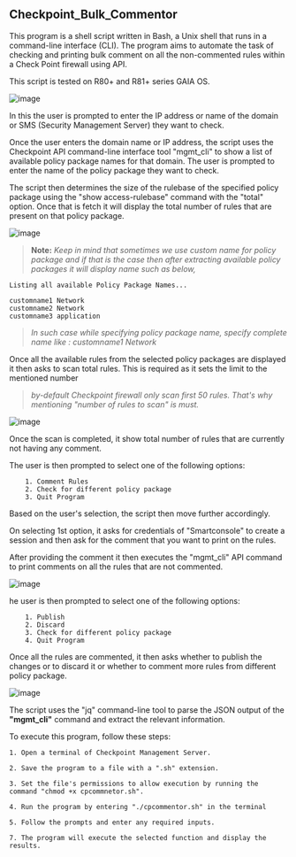 ## Checkpoint_Bulk_Commentor

This program is a shell script written in Bash, a Unix shell that runs in a command-line interface (CLI). The program aims to automate the task of checking and printing bulk comment on all the non-commented rules within a Check Point firewall using API. 

This script is tested on R80+ and R81+ series GAIA OS.

![image](https://user-images.githubusercontent.com/75925433/226100976-88b7d5ba-390d-4d44-b504-d4044c2987e5.png)

In this the user is prompted to enter the IP address or name of the domain or SMS (Security Management Server) they want to check.

Once the user enters the domain name or IP address, the script uses the Checkpoint API command-line interface tool "mgmt_cli" to show a list of available policy package names for that domain. The user is prompted to enter the name of the policy package they want to check.

The script then determines the size of the rulebase of the specified policy package using the "show access-rulebase" command with the "total" option. Once that is fetch it will display the total number of rules that are present on that policy package.

![image](https://user-images.githubusercontent.com/75925433/226101180-4b828e36-9282-47f3-97a0-62b8c991f401.png)

> **Note:**
    *Keep in mind that sometimes we use custom name for policy package and if that is the case then after extracting available policy packages it will display name such as below,*

```
Listing all available Policy Package Names...

customname1 Network
customname2 Network
customname3 application
```
> *In such case while specifying policy package name, specify complete name like : customname1 Network*

Once all the available rules from the selected policy packages are displayed it then asks to scan total rules. This is required as it sets the limit to the mentioned number

> *by-default Checkpoint firewall only scan first 50 rules. That's why mentioning "number of rules to scan" is must.*

![image](https://user-images.githubusercontent.com/75925433/226101270-63da1531-8d9a-440e-9d23-9ea2fedf84ca.png)

Once the scan is completed, it show total number of rules that are currently not having any comment.

The user is then prompted to select one of the following options:

```
    1. Comment Rules
    2. Check for different policy package
    3. Quit Program
```
Based on the user's selection, the script then move further accordingly.

On selecting 1st option, it asks for credentials of "Smartconsole" to create a session and then ask for the comment that you want to print on the rules.

After providing the comment it then executes the "mgmt_cli" API command to print comments on all the rules that are not commented.

![image](https://user-images.githubusercontent.com/75925433/226101997-d4147d62-d608-4f02-ac9c-0b2e1c74c3d1.png)

he user is then prompted to select one of the following options:

```
    1. Publish
    2. Discard
    3. Check for different policy package
    4. Quit Program
```

Once all the rules are commented, it then asks whether to publish the changes or to discard it or whether to comment more rules from different policy package. 

![image](https://user-images.githubusercontent.com/75925433/226102292-5f710ec1-690b-4bc7-9e9e-eeb4fd4de24c.png)

The script uses the "jq" command-line tool to parse the JSON output of the **"mgmt_cli"** command and extract the relevant information.

To execute this program, follow these steps:

    1. Open a terminal of Checkpoint Management Server.
    
    2. Save the program to a file with a ".sh" extension.
    
    3. Set the file's permissions to allow execution by running the command "chmod +x cpcommnetor.sh".
    
    4. Run the program by entering "./cpcommentor.sh" in the terminal
    
    5. Follow the prompts and enter any required inputs.
    
    7. The program will execute the selected function and display the results.


